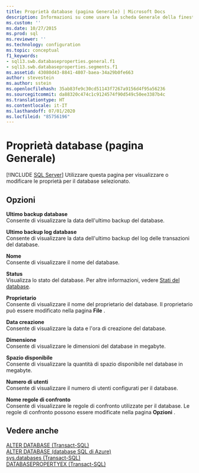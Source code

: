 ```yaml
---
title: Proprietà database (pagina Generale) | Microsoft Docs
description: Informazioni su come usare la scheda Generale della finestra di dialogo Proprietà database per visualizzare o modificare le proprietà di un database.
ms.custom: ''
ms.date: 10/27/2015
ms.prod: sql
ms.reviewer: ''
ms.technology: configuration
ms.topic: conceptual
f1_keywords:
- sql13.swb.databaseproperties.general.f1
- sql13.swb.databaseproperties.segments.f1
ms.assetid: 43080d43-8841-4807-baea-34a29b0fe663
author: stevestein
ms.author: sstein
ms.openlocfilehash: 35ab83fe9c30cd51143f7267a9156d4f95a56236
ms.sourcegitcommit: da88320c474c1c9124574f90d549c50ee3387b4c
ms.translationtype: HT
ms.contentlocale: it-IT
ms.lasthandoff: 07/01/2020
ms.locfileid: "85756196"
---
```

# <a name="database-properties-general-page"></a>Proprietà database (pagina Generale)
 [!INCLUDE [SQL Server](../../includes/applies-to-version/sqlserver.md)]
  Utilizzare questa pagina per visualizzare o modificare le proprietà per il database selezionato.  
  
## <a name="options"></a>Opzioni  
 **Ultimo backup database**  
 Consente di visualizzare la data dell'ultimo backup del database.  
  
 **Ultimo backup log database**  
 Consente di visualizzare la data dell'ultimo backup del log delle transazioni del database.  
  
 **Nome**  
 Consente di visualizzare il nome del database.  
  
 **Status**  
 Visualizza lo stato del database. Per altre informazioni, vedere [Stati del database](../../relational-databases/databases/database-states.md).  
  
 **Proprietario**  
 Consente di visualizzare il nome del proprietario del database. Il proprietario può essere modificato nella pagina **File** .  
  
 **Data creazione**  
 Consente di visualizzare la data e l'ora di creazione del database.  
  
 **Dimensione**  
 Consente di visualizzare le dimensioni del database in megabyte.  
  
 **Spazio disponibile**  
 Consente di visualizzare la quantità di spazio disponibile nel database in megabyte.  
  
 **Numero di utenti**  
 Consente di visualizzare il numero di utenti configurati per il database.  
  
 **Nome regole di confronto**  
 Consente di visualizzare le regole di confronto utilizzate per il database. Le regole di confronto possono essere modificate nella pagina **Opzioni** .  
  
## <a name="see-also"></a>Vedere anche  
 [ALTER DATABASE &#40;Transact-SQL&#41;](../../t-sql/statements/alter-database-transact-sql.md)   
 [ALTER DATABASE (database SQL di Azure)](../../t-sql/statements/alter-database-azure-sql-database.md)   
 [sys.databases &#40;Transact-SQL&#41;](../../relational-databases/system-catalog-views/sys-databases-transact-sql.md)   
 [DATABASEPROPERTYEX &#40;Transact-SQL&#41;](../../t-sql/functions/databasepropertyex-transact-sql.md)  
  
  
